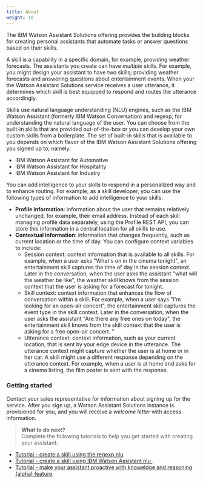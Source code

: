 ```yaml
---
title: About
weight: 10
---
```

The IBM Watson Assistant Solutions offering provides the building blocks for creating personal assistants that automate tasks or answer questions based on their skills.

A skill is a capability in a specific domain, for example, providing weather forecasts. The assistants you create can have *multiple* skills. For example, you might design your assistant to have two skills; providing weather forecasts and answering questions about entertainment events. When your the Watson Assistant Solutions service receives a user utterance, it determines which skill is best equipped to respond and routes the utterance accordingly.

Skills use natural language understanding (NLU) engines, such as the IBM Watson Assistant (formerly IBM Watson Conversation) and regexp, for understanding the natural language of the user.  You can choose from the built-in skills that are provided out-of-the-box or you can develop your own custom skills from a boilerplate.  The set of built-in skills that is available to you depends on which flavor of the IBM Watson Assistant Solutions offering you signed up to; namely:
- IBM Watson Assistant for Automotive
- IBM Watson Assistant for Hospitality
- IBM Watson Assistant for Industry

You can add intelligence to your skills to respond in a personalized way and to enhance routing. For example, as a skill developer, you can use the following types of information to add intelligence to your skills:
- **Profile information**: information about the user that remains relatively unchanged, for example, their email address.  Instead of each skill managing profile data separately, using the Profile REST API, you can store this information in a central location for all skills to use.
- **Contextual information**: information that changes frequently, such as current location or the time of day. You can configure context variables to include:
  - Session context: context information that is available to all skills. For example, when a user asks "What's on in the cinema tonight", an entertainment skill captures the time of day in the session context.  Later in the conversation, when the user asks the assistant "what will the weather be like", the weather skill knows from the session context that the user is  asking for a forecast for tonight.
  - Skill context: context information that enhances the flow of conversation within a skill. For example, when a user says "I'm looking for an open-air concert", the entertainment skill captures the event type in the skill context.  Later in the conversation, when the user asks the assistant "Are there any free ones on today", the entertainment skill knows from the skill context that the user is asking for a free open-air concert. "
  - Utterance context: context information, such as your current location, that is sent by your edge device in the utterance. The utterance context might capture whether the user is at home or in her car. A skill might use a different response depending on the utterance context. For example, when a user is at home and asks for a cinema listing, the film poster is sent with the response.

### Getting started
Contact your sales representative for information about signing up for the service. After you sign up, a Watson Assistant Solutions instance is provisioned for you, and you will receive a _welcome letter_ with access information.

> **What to do next?**<br/>
Complete the following tutorials to help you get started with creating your assistant:
* [Tutorial - create a skill using the  regexp nlu]({{site.baseurl}}/skill/tutorial_creating_custom_skill).
* [Tutorial - create a skill using IBM Watson Assistant nlu ]({{site.baseurl}}/skill/using-wcs).
* [Tutorial - make your assistant proactive with knoweldge and reasoning (alpha) feature]({{site.baseurl}}/knowledge/about-tutorial).

